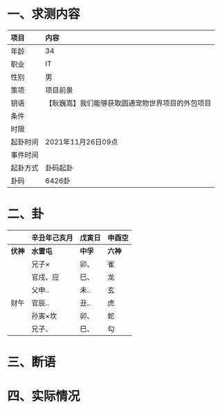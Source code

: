 # 一、求测内容
|项目|内容|
|:-|:-|
|年龄|34|
|职业|IT|
|性别|男|
|策项|项目前景|
|钥语|【耿巍嵩】我们能够获取圆通宠物世界项目的外包项目|
|条件||
|时限||
|起卦时间|2021年11月26日09点|
|事件时间||
|起卦方式|卦码起卦|
|卦码|6426卦|

# 二、卦
||辛丑年己亥月|戊寅日|申酉空|
|:-|:-|:-|:-|
|**伏神**|**水雷屯**|**中孚**|**六神**|
||兄子×|卯、|雀|
||官戌、应|巳、|龙|
||父申..|未..|玄|
|财午|官辰..|丑..|虎|
||孙寅×坎|卯、|蛇|
||兄子、|巳、|勾|


# 三、断语

# 四、实际情况